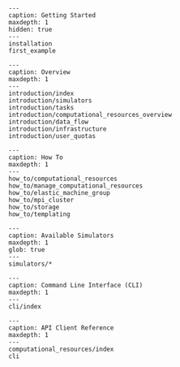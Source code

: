 
```{include} Home.md
```

```{toctree}
---
caption: Getting Started
maxdepth: 1
hidden: true
---
installation
first_example
```

```{toctree}
---
caption: Overview
maxdepth: 1
---
introduction/index
introduction/simulators
introduction/tasks
introduction/computational_resources_overview
introduction/data_flow
introduction/infrastructure
introduction/user_quotas
```

```{toctree}
---
caption: How To
maxdepth: 1
---
how_to/computational_resources
how_to/manage_computational_resources
how_to/elastic_machine_group
how_to/mpi_cluster
how_to/storage
how_to/templating
```

```{toctree}
---
caption: Available Simulators
maxdepth: 1
glob: true
---
simulators/*
```

```{toctree}
---
caption: Command Line Interface (CLI)
maxdepth: 1
---
cli/index
```

```{toctree}
---
caption: API Client Reference
maxdepth: 1
---
computational_resources/index
cli
```
